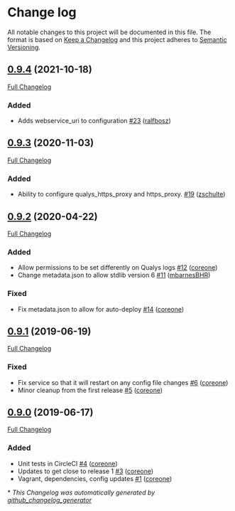 # Change log

All notable changes to this project will be documented in this file. The format is based on [Keep a Changelog](http://keepachangelog.com/en/1.0.0/) and this project adheres to [Semantic Versioning](http://semver.org).

## [0.9.4](https://github.com/broadinstitute/puppet-qualys_agent/tree/0.9.4) (2021-10-18)

[Full Changelog](https://github.com/broadinstitute/puppet-qualys_agent/compare/0.9.3...0.9.4)

### Added

- Adds webservice\_uri to configuration [\#23](https://github.com/broadinstitute/puppet-qualys_agent/pull/23) ([ralfbosz](https://github.com/ralfbosz))

## [0.9.3](https://github.com/broadinstitute/puppet-qualys_agent/tree/0.9.3) (2020-11-03)

[Full Changelog](https://github.com/broadinstitute/puppet-qualys_agent/compare/0.9.2...0.9.3)

### Added

- Ability to configure qualys\_https\_proxy and https\_proxy. [\#19](https://github.com/broadinstitute/puppet-qualys_agent/pull/19) ([zschulte](https://github.com/zschulte))

## [0.9.2](https://github.com/broadinstitute/puppet-qualys_agent/tree/0.9.2) (2020-04-22)

[Full Changelog](https://github.com/broadinstitute/puppet-qualys_agent/compare/0.9.1...0.9.2)

### Added

- Allow permissions to be set differently on Qualys logs [\#12](https://github.com/broadinstitute/puppet-qualys_agent/pull/12) ([coreone](https://github.com/coreone))
- Change metadata.json to allow stdlib version 6 [\#11](https://github.com/broadinstitute/puppet-qualys_agent/pull/11) ([mbarnesBHR](https://github.com/mbarnesBHR))

### Fixed

- Fix metadata.json to allow for auto-deploy [\#14](https://github.com/broadinstitute/puppet-qualys_agent/pull/14) ([coreone](https://github.com/coreone))

## [0.9.1](https://github.com/broadinstitute/puppet-qualys_agent/tree/0.9.1) (2019-06-19)

[Full Changelog](https://github.com/broadinstitute/puppet-qualys_agent/compare/0.9.0...0.9.1)

### Fixed

- Fix service so that it will restart on any config file changes [\#6](https://github.com/broadinstitute/puppet-qualys_agent/pull/6) ([coreone](https://github.com/coreone))
- Minor cleanup from the first release [\#5](https://github.com/broadinstitute/puppet-qualys_agent/pull/5) ([coreone](https://github.com/coreone))

## [0.9.0](https://github.com/broadinstitute/puppet-qualys_agent/tree/0.9.0) (2019-06-17)

[Full Changelog](https://github.com/broadinstitute/puppet-qualys_agent/compare/26e8779acdf2e053a51423da03a2c73a90c23309...0.9.0)

### Added

- Unit tests in CircleCI [\#4](https://github.com/broadinstitute/puppet-qualys_agent/pull/4) ([coreone](https://github.com/coreone))
- Updates to get close to release 1 [\#3](https://github.com/broadinstitute/puppet-qualys_agent/pull/3) ([coreone](https://github.com/coreone))
- Vagrant, dependencies, config updates [\#1](https://github.com/broadinstitute/puppet-qualys_agent/pull/1) ([coreone](https://github.com/coreone))



\* *This Changelog was automatically generated by [github_changelog_generator](https://github.com/github-changelog-generator/github-changelog-generator)*
